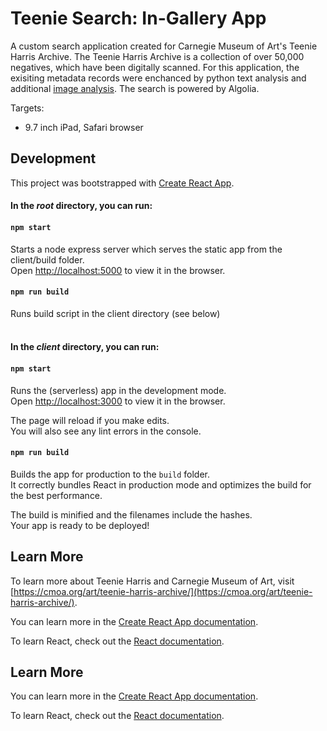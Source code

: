 # Teenie Search: In-Gallery App

A custom search application created for Carnegie Museum of Art's Teenie Harris Archive. The Teenie Harris Archive is a collection of over 50,000 negatives, which have been digitally scanned. For this application, the exisiting metadata records were enchanced by python text analysis and additional [image analysis](https://github.com/CreativeInquiry/TeenieHarrisProject). The search is powered by Algolia.

Targets:   
- 9.7 inch iPad, Safari browser

## Development

This project was bootstrapped with [Create React App](https://github.com/facebook/create-react-app).

#### In the *root* directory, you can run:

#### `npm start`
Starts a node express server which serves the static app from the client/build folder.<br />
Open [http://localhost:5000](http://localhost:5000) to view it in the browser.

#### `npm run build`
Runs build script in the client directory (see below) 
<br/>
<br/>

#### In the *client* directory, you can run:

#### `npm start`
Runs the (serverless) app in the development mode.<br />
Open [http://localhost:3000](http://localhost:3000) to view it in the browser.

The page will reload if you make edits.<br />
You will also see any lint errors in the console.

#### `npm run build`

Builds the app for production to the `build` folder.<br />
It correctly bundles React in production mode and optimizes the build for the best performance.

The build is minified and the filenames include the hashes.<br />
Your app is ready to be deployed!


## Learn More

To learn more about Teenie Harris and Carnegie Museum of Art, visit [https://cmoa.org/art/teenie-harris-archive/](https://cmoa.org/art/teenie-harris-archive/).

You can learn more in the [Create React App documentation](https://facebook.github.io/create-react-app/docs/getting-started).

To learn React, check out the [React documentation](https://reactjs.org/).


## Learn More

You can learn more in the [Create React App documentation](https://facebook.github.io/create-react-app/docs/getting-started).

To learn React, check out the [React documentation](https://reactjs.org/).
